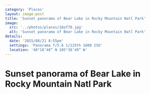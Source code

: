 ```yaml
---
category: 'Places'
layout: image-post
title: 'Sunset panorama of Bear Lake in Rocky Mountain Natl Park'
image:
  src: '../photos/places/16of70.jpg'
  alt: 'Sunset panorama of Bear Lake in Rocky Mountain Natl Park'
details:
  date: '2015/08/21 8:55pm'
  settings: 'Panorama f/5.6 1/125th 1600 ISO'
  location: '40°18’48” N 105°38’49” W'
---
```

<h1 class="d-none">Sunset panorama of Bear Lake in Rocky Mountain Natl Park</h1>